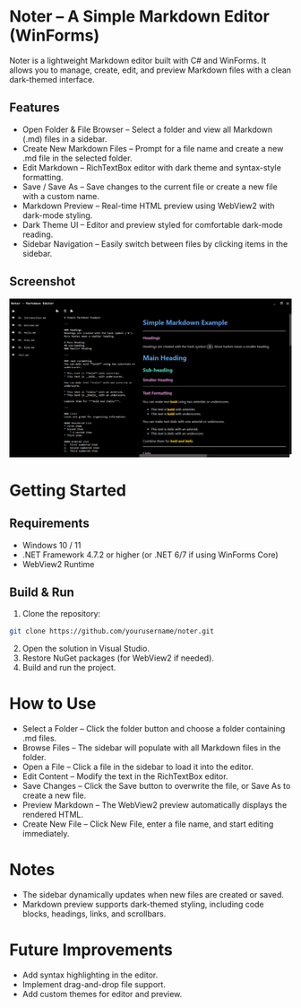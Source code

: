 # Noter – A Simple Markdown Editor (WinForms)

Noter is a lightweight Markdown editor built with C# and WinForms. It allows you to manage, create, edit, and preview Markdown files with a clean dark-themed interface.

## Features

- Open Folder & File Browser – Select a folder and view all Markdown (.md) files in a sidebar.
- Create New Markdown Files – Prompt for a file name and create a new .md file in the selected folder.
- Edit Markdown – RichTextBox editor with dark theme and syntax-style formatting.
- Save / Save As – Save changes to the current file or create a new file with a custom name.
- Markdown Preview – Real-time HTML preview using WebView2 with dark-mode styling.
- Dark Theme UI – Editor and preview styled for comfortable dark-mode reading.
- Sidebar Navigation – Easily switch between files by clicking items in the sidebar.

## Screenshot
![image](https://github.com/Poorna-Raj/Noter/blob/master/Noter/images/screenshot.PNG)

# Getting Started
## Requirements
- Windows 10 / 11
- .NET Framework 4.7.2 or higher (or .NET 6/7 if using WinForms Core)
- WebView2 Runtime

## Build & Run

1. Clone the repository:
```bash
git clone https://github.com/yourusername/noter.git
```
2. Open the solution in Visual Studio.
3. Restore NuGet packages (for WebView2 if needed).
4. Build and run the project.

# How to Use
- Select a Folder – Click the folder button and choose a folder containing .md files.
- Browse Files – The sidebar will populate with all Markdown files in the folder.
- Open a File – Click a file in the sidebar to load it into the editor.
- Edit Content – Modify the text in the RichTextBox editor.
- Save Changes – Click the Save button to overwrite the file, or Save As to create a new file.
- Preview Markdown – The WebView2 preview automatically displays the rendered HTML.
- Create New File – Click New File, enter a file name, and start editing immediately.

# Notes
- The sidebar dynamically updates when new files are created or saved.
- Markdown preview supports dark-themed styling, including code blocks, headings, links, and scrollbars.

# Future Improvements
- Add syntax highlighting in the editor.
- Implement drag-and-drop file support.
- Add custom themes for editor and preview.
